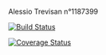 Alessio Trevisan n°1187399

[![Build Status](https://travis-ci.com/Aletrevi/assignment2.svg?branch=master)](https://travis-ci.com/Aletrevi/assignment2)

[![Coverage Status](https://coveralls.io/repos/github/Aletrevi/assignment2/badge.svg?branch=master)](https://coveralls.io/github/Aletrevi/assignment2?branch=master)
